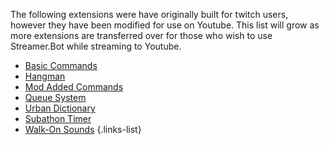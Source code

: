 The following extensions were have originally built for twitch users, however they have been modified for use on Youtube.
This list will grow as more extensions are transferred over for those who wish to use Streamer.Bot while streaming to Youtube.

- [Basic Commands]()
- [Hangman](youtube-hangman)
- [Mod Added Commands](youtube-mod-added-commands)
- [Queue System](youtube-queue-system)
- [Urban Dictionary](youtube-urban-dict)
- [Subathon Timer]()
- [Walk-On Sounds]() 
{.links-list}